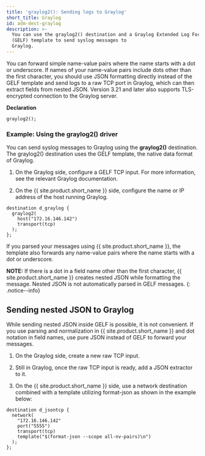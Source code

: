 ```yaml
---
title: 'graylog2(): Sending logs to Graylog'
short_title: Graylog
id: adm-dest-graylog
description: >-
  You can use the graylog2() destination and a Graylog Extended Log Format
  (GELF) template to send syslog messages to
  Graylog.
---
```


You can forward simple name-value pairs where the name starts with a dot
or underscore. If names of your name-value pairs include dots other than
the first character, you should use JSON formatting directly instead of
the GELF template and send logs to a raw TCP port in Graylog, which can
then extract fields from nested JSON. Version 3.21 and later also
supports TLS-encrypted connection to the Graylog server.

**Declaration**

```config
graylog2();
```

### Example: Using the graylog2() driver

You can send syslog messages to Graylog using the **graylog2()**
destination. The graylog2() destination uses the GELF template, the
native data format of Graylog.

1. On the Graylog side, configure a GELF TCP input. For more
    information, see the relevant Graylog
    documentation.

2. On the {{ site.product.short_name }} side, configure the name or IP address of the host
    running Graylog.

  ```config
  destination d_graylog {
    graylog2(
      host("172.16.146.142")
      transport(tcp)
    );
  };
  ```

  If you parsed your messages using {{ site.product.short_name }}, the template also
  forwards any name-value pairs where the name starts with a dot or
  underscore.

**NOTE:** If there is a dot in a field name other than the first character,
{{ site.product.short_name }} creates nested JSON while formatting the message. Nested JSON
is not automatically parsed in GELF messages.
{: .notice--info}

## Sending nested JSON to Graylog

While sending nested JSON inside GELF is possible, it is not convenient.
If you use parsing and normalization in {{ site.product.short_name }} and dot notation in
field names, use pure JSON instead of GELF to forward your messages.

1. On the Graylog side, create a new raw TCP input.

2. Still in Graylog, once the raw TCP input is ready, add a JSON
    extractor to it.

3. On the {{ site.product.short_name }} side, use a network destination combined with a
    template utilizing format-json as shown in the example below:

  ```config
  destination d_jsontcp {
    network(
      "172.16.146.142"
      port("5555")
      transport(tcp)
      template("$(format-json --scope all-nv-pairs)\n")
    );
  };
  ```
